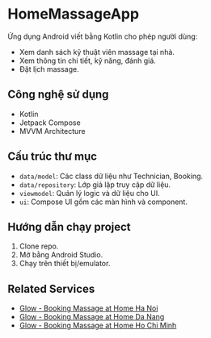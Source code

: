 # HomeMassageApp

Ứng dụng Android viết bằng Kotlin cho phép người dùng:
- Xem danh sách kỹ thuật viên massage tại nhà.
- Xem thông tin chi tiết, kỹ năng, đánh giá.
- Đặt lịch massage.

## Công nghệ sử dụng
- Kotlin
- Jetpack Compose
- MVVM Architecture

## Cấu trúc thư mục
- `data/model`: Các class dữ liệu như Technician, Booking.
- `data/repository`: Lớp giả lập truy cập dữ liệu.
- `viewmodel`: Quản lý logic và dữ liệu cho UI.
- `ui`: Compose UI gồm các màn hình và component.

## Hướng dẫn chạy project
1. Clone repo.
2. Mở bằng Android Studio.
3. Chạy trên thiết bị/emulator.

## Related Services
- [Glow - Booking Massage at Home Ha Noi](https://glowvietnam.com/en/home-massage-hanoi)
- [Glow - Booking Massage at Home Da Nang](https://glowvietnam.com/en/home-massage-da-nang)
- [Glow - Booking Massage at Home Ho Chi Minh](https://glowvietnam.com/en/home-massage-ho-chi-minh)
